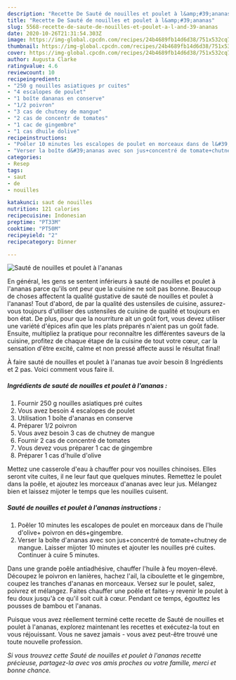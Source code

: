 ```yaml
---
description: "Recette De Sauté de nouilles et poulet à l&amp;#39;ananas"
title: "Recette De Sauté de nouilles et poulet à l&amp;#39;ananas"
slug: 5568-recette-de-saute-de-nouilles-et-poulet-a-l-and-39-ananas
date: 2020-10-26T21:31:54.303Z
image: https://img-global.cpcdn.com/recipes/24b4689fb14d6d38/751x532cq70/saute-de-nouilles-et-poulet-a-lananas-photo-principale-de-la-recette.jpg
thumbnail: https://img-global.cpcdn.com/recipes/24b4689fb14d6d38/751x532cq70/saute-de-nouilles-et-poulet-a-lananas-photo-principale-de-la-recette.jpg
cover: https://img-global.cpcdn.com/recipes/24b4689fb14d6d38/751x532cq70/saute-de-nouilles-et-poulet-a-lananas-photo-principale-de-la-recette.jpg
author: Augusta Clarke
ratingvalue: 4.6
reviewcount: 10
recipeingredient:
- "250 g nouilles asiatiques pr cuites"
- "4 escalopes de poulet"
- "1 boîte dananas en conserve"
- "1/2 poivron"
- "3 cas de chutney de mangue"
- "2 cas de concentr de tomates"
- "1 cac de gingembre"
- "1 cas dhuile dolive"
recipeinstructions:
- "Poêler 10 minutes les escalopes de poulet en morceaux dans de l&#39;huile d&#39;olive+ poivron en dés+gingembre."
- "Verser la boîte d&#39;ananas avec son jus+concentré de tomate+chutney de mangue. Laisser mijoter 10 minutes et ajouter les nouilles pré cuites. Continuer à cuire 5 minutes."
categories:
- Resep
tags:
- saut
- de
- nouilles

katakunci: saut de nouilles 
nutrition: 121 calories
recipecuisine: Indonesian
preptime: "PT33M"
cooktime: "PT50M"
recipeyield: "2"
recipecategory: Dinner

---
```



![Sauté de nouilles et poulet à l&#39;ananas](https://img-global.cpcdn.com/recipes/24b4689fb14d6d38/751x532cq70/saute-de-nouilles-et-poulet-a-lananas-photo-principale-de-la-recette.jpg)

En général, les gens se sentent inférieurs à sauté de nouilles et poulet à l&#39;ananas parce qu'ils ont peur que la cuisine ne soit pas bonne. Beaucoup de choses affectent la qualité gustative de sauté de nouilles et poulet à l&#39;ananas! Tout d'abord, de par la qualité des ustensiles de cuisine, assurez-vous toujours d'utiliser des ustensiles de cuisine de qualité et toujours en bon état. De plus, pour que la nourriture ait un goût fort, vous devez utiliser une variété d'épices afin que les plats préparés n'aient pas un goût fade. Ensuite, multipliez la pratique pour reconnaître les différentes saveurs de la cuisine, profitez de chaque étape de la cuisine de tout votre cœur, car la sensation d'être excité, calme et non pressé affecte aussi le résultat final!

<!--inarticleads1-->

À faire sauté de nouilles et poulet à l&#39;ananas tue avoir besoin 8 Ingrédients et 2 pas. Voici comment vous faire il.

##### Ingrédients de sauté de nouilles et poulet à l&#39;ananas :

1. Fournir 250 g nouilles asiatiques pré cuites
1. Vous avez besoin 4 escalopes de poulet
1. Utilisation 1 boîte d&#39;ananas en conserve
1. Préparer 1/2 poivron
1. Vous avez besoin 3 cas de chutney de mangue
1. Fournir 2 cas de concentré de tomates
1. Vous devez vous préparer 1 cac de gingembre
1. Préparer 1 cas d&#39;huile d&#39;olive


Mettez une casserole d&#39;eau à chauffer pour vos nouilles chinoises. Elles seront vite cuites, il ne leur faut que quelques minutes. Remettez le poulet dans la poêle, et ajoutez les morceaux d&#39;ananas avec leur jus. Mélangez bien et laissez mijoter le temps que les nouilles cuisent. 

<!--inarticleads2-->

##### Sauté de nouilles et poulet à l&#39;ananas instructions :

1. Poêler 10 minutes les escalopes de poulet en morceaux dans de l&#39;huile d&#39;olive+ poivron en dés+gingembre.
1. Verser la boîte d&#39;ananas avec son jus+concentré de tomate+chutney de mangue. Laisser mijoter 10 minutes et ajouter les nouilles pré cuites. Continuer à cuire 5 minutes.


Dans une grande poêle antiadhésive, chauffer l&#39;huile à feu moyen-élevé. Découpez le poivron en lanières, hachez l&#39;ail, la ciboulette et le gingembre, coupez les tranches d&#39;ananas en morceaux. Versez sur le poulet, salez, poivrez et mélangez. Faites chauffer une poêle et faites-y revenir le poulet à feu doux jusqu&#39;à ce qu&#39;il soit cuit à cœur. Pendant ce temps, égouttez les pousses de bambou et l&#39;ananas. 

<!--inarticleads1-->

<p>
Puisque vous avez réellement terminé cette recette de Sauté de nouilles et poulet à l&#39;ananas, explorez maintenant les recettes et exécutez-la tout en vous réjouissant. Vous ne savez jamais - vous avez peut-être trouvé une toute nouvelle profession.
</p>

<p>
<i>Si vous trouvez cette Sauté de nouilles et poulet à l&#39;ananas recette précieuse, partagez-la avec vos amis proches ou votre famille, merci et bonne chance.</i>
</p>
